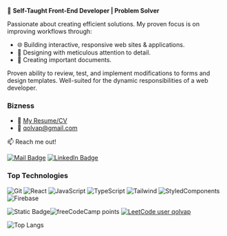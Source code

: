 🚀 **Self-Taught Front-End Developer | Problem Solver**

Passionate about creating efficient solutions. My proven focus is on improving workflows through:

- 🌐 Building interactive, responsive web sites & applications.
- 🎨 Designing with meticulous attention to detail.
- 📑 Creating important documents.
  
Proven ability to review, test, and implement modifications to forms and design templates. Well-suited for the dynamic responsibilities of a web developer.

### Bizness
- :paperclip: [My Resume/CV](https://read.cv/qolvap)
- :email: qolvap@gmail.com 
<!---
qolvap/qolvap is a ✨ special ✨ repository because its `README.md` (this file) appears on your GitHub profile.
You can click the Preview link to take a look at your changes.
--->

:mailbox: Reach me out!

[![Mail Badge](https://img.shields.io/badge/Gmail-D14836?style=for-the-badge&logo=gmail&logoColor=white)](mailto:qolvap@gmail.com)
[![LinkedIn Badge](https://img.shields.io/badge/LinkedIn-0077B5?style=for-the-badge&logo=linkedin&logoColor=white)](https://www.linkedin.com/in/qolvap/)
### Top Technologies
![Git](https://img.shields.io/badge/GIT-E44C30?style=for-the-badge&logo=git&logoColor=white)
![React](https://img.shields.io/badge/React-20232A?style=for-the-badge&logo=react&logoColor=61DAFB)
![JavaScript](https://img.shields.io/badge/JavaScript-323330?style=for-the-badge&logo=javascript&logoColor=F7DF1E)
![TypeScript](https://img.shields.io/badge/TypeScript-007ACC?style=for-the-badge&logo=typescript&logoColor=white)
![Tailwind](https://img.shields.io/badge/Tailwind_CSS-38B2AC?style=for-the-badge&logo=tailwind-css&logoColor=white)
![StyledComponents](https://img.shields.io/badge/styled--components-DB7093?style=for-the-badge&logo=styled-components&logoColor=white)
![Firebase](https://img.shields.io/badge/Firebase-039BE5?style=for-the-badge&logo=Firebase&logoColor=white)

<img alt="Static Badge" src="https://img.shields.io/badge/freecodecamp-black">![freeCodeCamp points](https://img.shields.io/freecodecamp/points/qolvap) 
[![LeetCode user qolvap](https://img.shields.io/badge/dynamic/json?style=plastic&labelColor=black&color=%23ffa116&label=Solved&query=solvedOverTotal&url=https%3A%2F%2Fleetcode-badge.vercel.app%2Fapi%2Fusers%2Fqolvap&logo=leetcode&logoColor=yellow)](https://leetcode.com/qolvap/)

![Top Langs](https://github-readme-stats.vercel.app/api/top-langs/?username=qolvap&layout=compact)
